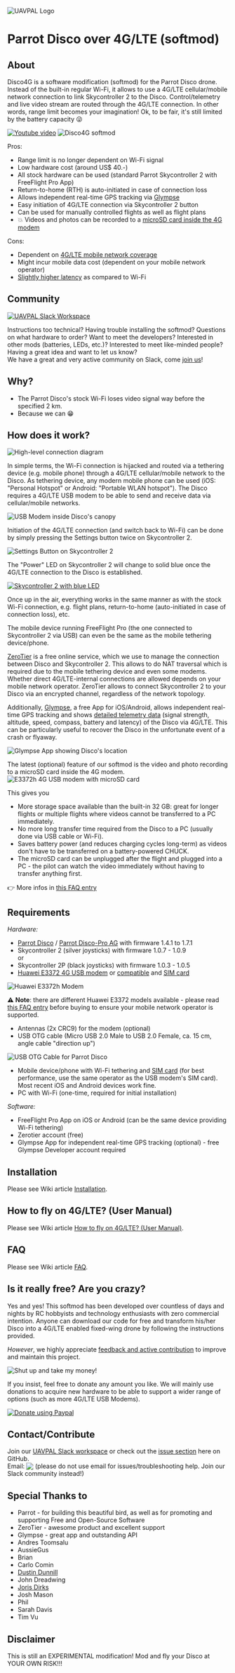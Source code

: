 <a name="top">![UAVPAL Logo](https://uavpal.com/img/uavpal-logo-cut-461px.png)</a>
# Parrot Disco over 4G/LTE (softmod)

## About
Disco4G is a software modification (softmod) for the Parrot Disco drone. Instead of the built-in regular Wi-Fi, it allows to use a 4G/LTE cellular/mobile network connection to link Skycontroller 2 to the Disco. Control/telemetry and live video stream are routed through the 4G/LTE connection. In other words, range limit becomes your imagination! Ok, to be fair, it's still limited by the battery capacity :stuck_out_tongue_winking_eye:

[![Youtube video](https://uavpal.com/img/yt_thumbail_github.png)](https://www.youtube.com/watch?v=e9Xl3tTwReQ)
![Disco4G softmod](https://image.ibb.co/eP6A3c/disco4glte.jpg)

Pros:
- Range limit is no longer dependent on Wi-Fi signal
- Low hardware cost (around US$ 40.-)
- All stock hardware can be used (standard Parrot Skycontroller 2 with FreeFlight Pro App)
- Return-to-home (RTH) is auto-initiated in case of connection loss
- Allows independent real-time GPS tracking via [Glympse](https://www.glympse.com/get-glympse-app/)
- Easy initiation of 4G/LTE connection via Skycontroller 2 button
- Can be used for manually controlled flights as well as flight plans
- :boom: Videos and photos can be recorded to a [microSD card inside the 4G modem](#sdcard)

Cons:
- Dependent on [4G/LTE mobile network coverage](https://en.wikipedia.org/wiki/List_of_countries_by_4G_LTE_penetration) 
- Might incur mobile data cost (dependent on your mobile network operator)
- [Slightly higher latency](https://uavpal.com/disco/faq#latency) as compared to Wi-Fi

## Community
[![UAVPAL Slack Workspace](https://uavpal.com/img/slack.png)](https://uavpal.com/slack)

Instructions too technical? Having trouble installing the softmod? Questions on what hardware to order? Want to meet the developers? Interested in other mods (batteries, LEDs, etc.)? Interested to meet like-minded people? Having a great idea and want to let us know?\
We have a great and very active community on Slack, come [join us](https://uavpal.com/slack)!

## Why?
- The Parrot Disco's stock Wi-Fi loses video signal way before the specified 2 km.
- Because we can :grin:

## How does it work?
![High-level connection diagram](https://uavpal.com/img/disco4g_highlevel_diagram_end2end_v2.png)

In simple terms, the Wi-Fi connection is hijacked and routed via a tethering device (e.g. mobile phone) through a 4G/LTE cellular/mobile network to the Disco. As tethering device, any modern mobile phone can be used (iOS: "Personal Hotspot" or Android: "Portable WLAN hotspot").
The Disco requires a 4G/LTE USB modem to be able to send and receive data via cellular/mobile networks.

![USB Modem inside Disco's canopy](https://preview.ibb.co/g5rgNS/modem_in_disco.jpg)

Initiation of the 4G/LTE connection (and switch back to Wi-Fi) can be done by simply pressing the Settings button twice on Skycontroller 2.

![Settings Button on Skycontroller 2](https://image.ibb.co/iBWcgn/settingsbutton.jpg)

The "Power" LED on Skycontroller 2 will change to solid blue once the 4G/LTE connection to the Disco is established.

[![Skycontroller 2 with blue LED](https://image.ibb.co/f5Uz97/SC2_small_blue.jpg)](https://www.youtube.com/watch?v=SEz70ClCetM)

Once up in the air, everything works in the same manner as with the stock Wi-Fi connection, e.g. flight plans, return-to-home (auto-initiated in case of connection loss), etc.

The mobile device running FreeFlight Pro (the one connected to Skycontroller 2 via USB) can even be the same as the mobile tethering device/phone.

[ZeroTier](https://zerotier.com) is a free online service, which we use to manage the connection between Disco and Skycontroller 2. This allows to do NAT traversal which is required due to the mobile tethering device and even some modems. Whether direct 4G/LTE-internal connections are allowed depends on your mobile network operator. ZeroTier allows to connect Skycontroller 2 to your Disco via an encrypted channel, regardless of the network topology.

Additionally, [Glympse](https://www.glympse.com/get-glympse-app/), a free App for iOS/Android, allows independent real-time GPS tracking and shows [detailed telemetry data](https://uavpal.com/disco/faq#whyglympse) (signal strength, altitude, speed, compass, battery and latency) of the Disco via 4G/LTE. This can be particularly useful to recover the Disco in the unfortunate event of a crash or flyaway.

![Glympse App showing Disco's location](https://uavpal.com/img/glympse_disco.jpg)

<a name="sdcard">The latest (optional) feature of our softmod is the video and photo recording to a microSD card inside the 4G modem.
![E3372h 4G USB modem with microSD card](https://uavpal.com/img/E3372_microSD.png)

This gives you
- More storage space available than the built-in 32 GB: great for longer flights or multiple flights where videos cannot be transferred to a PC immediately.
- No more long transfer time required from the Disco to a PC (usually done via USB cable or Wi-Fi).
- Saves battery power (and reduces charging cycles long-term) as videos don't have to be transferred on a battery-powered CHUCK.
- The microSD card can be unplugged after the flight and plugged into a PC - the pilot can watch the video immediately without having to transfer anything first.

:point_right: More infos in [this FAQ entry](https://uavpal.com/disco/faq#sdcard)

## Requirements
*Hardware:*
- [Parrot Disco](https://www.parrot.com/us/drones/parrot-disco) / [Parrot Disco-Pro AG](https://www.parrot.com/business-solutions-us/parrot-professional/parrot-disco-pro-ag) with firmware 1.4.1 to 1.7.1
- Skycontroller 2 (silver joysticks) with firmware 1.0.7 - 1.0.9\
or
- Skycontroller 2P (black joysticks) with firmware 1.0.3 - 1.0.5
- [Huawei E3372 4G USB modem](https://consumer.huawei.com/en/mobile-broadband/e3372/specs/) or [compatible](https://github.com/uavpal/disco4g/wiki/FAQ#othermodems) and [SIM card](https://uavpal.com/disco/wiki/Known-Working-Mobile-Carriers-and-Settings)

![Huawei E3372h Modem](https://uavpal.com/img/e3372-modem.jpg)

:warning: **Note**: there are different Huawei E3372 models available - please read [this FAQ entry](https://github.com/uavpal/disco4g/wiki/FAQ#e3372models) before buying to ensure your mobile network operator is supported.
- Antennas (2x CRC9) for the modem (optional)
- USB OTG cable (Micro USB 2.0 Male to USB 2.0 Female, ca. 15 cm, angle cable "direction up")

![USB OTG Cable for Parrot Disco](https://uavpal.com/img/usbotg_cable_disco.jpg)

- Mobile device/phone with Wi-Fi tethering and [SIM card](https://uavpal.com/disco/wiki/Known-Working-Mobile-Carriers-and-Settings) (for best performance, use the same operator as the USB modem's SIM card). Most recent iOS and Android devices work fine.
- PC with Wi-Fi (one-time, required for initial installation)

*Software:*
- FreeFlight Pro App on iOS or Android (can be the same device providing Wi-Fi tethering)
- Zerotier account (free)
- Glympse App for independent real-time GPS tracking (optional) - free Glympse Developer account required

## Installation
Please see Wiki article [Installation](https://github.com/uavpal/disco4g/wiki/Installation).

## How to fly on 4G/LTE? (User Manual)
Please see Wiki article [How to fly on 4G/LTE? (User Manual)](https://github.com/uavpal/disco4g/wiki/How-to-fly-on-4G-LTE-(User-Manual)).

## FAQ
Please see Wiki article [FAQ](https://github.com/uavpal/disco4g/wiki/FAQ).

## Is it really free? Are you crazy?
Yes and yes! This softmod has been developed over countless of days and nights by RC hobbyists and technology enthusiasts with zero commercial intention.
Anyone can download our code for free and transform his/her Disco into a 4G/LTE enabled fixed-wing drone by following the instructions provided.

_However_, we highly appreciate [feedback and active contribution](#contactcontribute) to improve and maintain this project.

![Shut up and take my money!](http://image.ibb.co/cLw9SS/shut_up_and_take_my_money.jpg)

If you insist, feel free to donate any amount you like. We will mainly use donations to acquire new hardware to be able to support a wider range of options (such as more 4G/LTE USB Modems).

[![Donate using Paypal](https://www.paypalobjects.com/en_US/i/btn/btn_donateCC_LG.gif)](https://www.paypal.com/cgi-bin/webscr?cmd=_donations&business=GY3BTZPLPBB2W&lc=US&item_name=UAVPAL&cn=Add%20special%20instructions%3A&no_shipping=1&currency_code=USD&bn=PP-DonationsBF:btn_donateCC_LG.gif:NonHosted)

## Contact/Contribute
Join our [UAVPAL Slack workspace](https://uavpal.com/slack) or check out the [issue section](https://github.com/uavpal/disco4g/issues) here on GitHub.\
Email: <img valign="bottom" src="https://image.ibb.co/mK4krx/uavpalmail2.png"> (please do not use email for issues/troubleshooting help. Join our Slack community instead!)

## Special Thanks to
- Parrot - for building this beautiful bird, as well as for promoting and supporting Free and Open-Source Software
- ZeroTier - awesome product and excellent support
- Glympse - great app and outstanding API
- Andres Toomsalu
- AussieGus
- Brian
- Carlo Comin
- [Dustin Dunnill](https://www.youtube.com/channel/UCVQWy-DTLpRqnuA17WZkjRQ)
- John Dreadwing
- [Joris Dirks](https://djoris.nl)
- Josh Mason
- Phil
- Sarah Davis
- Tim Vu

## Disclaimer
This is still an EXPERIMENTAL modification! Mod and fly your Disco at YOUR OWN RISK!!!


